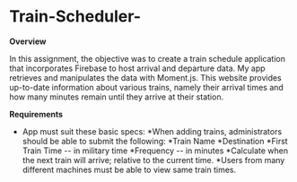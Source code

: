 # Train-Scheduler-

**Overview**

In this assignment, the objective was to create a train schedule application 
that incorporates Firebase to host arrival and departure data. 
My app retrieves and manipulates the data with Moment.js. 
This website provides up-to-date information about various trains, namely 
their arrival times and how many minutes remain until they arrive at their station.

**Requirements**

* App must suit these basic specs:
  *When adding trains, administrators should be able to submit the following:
    *Train Name
    *Destination
    *First Train Time -- in military time
    *Frequency -- in minutes
*Calculate when the next train will arrive; relative to the current time.
*Users from many different machines must be able to view same train times.
